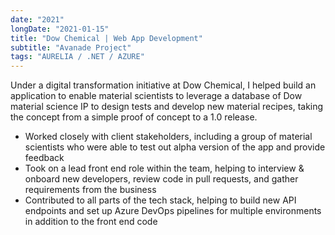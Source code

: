 ```yaml
---
date: "2021"
longDate: "2021-01-15"
title: "Dow Chemical | Web App Development"
subtitle: "Avanade Project"
tags: "AURELIA / .NET / AZURE"
---
```


Under a digital transformation initiative at Dow Chemical, I helped build an application to enable material scientists to leverage a database of Dow material science IP to design tests and develop new material recipes, taking the concept from a simple proof of concept to a 1.0 release.

- Worked closely with client stakeholders, including a group of material scientists who were able to test out alpha version of the app and provide feedback
- Took on a lead front end role within the team, helping to interview & onboard new developers, review code in pull requests, and gather requirements from the business
- Contributed to all parts of the tech stack, helping to build new API endpoints and set up Azure DevOps pipelines for multiple environments in addition to the front end code
